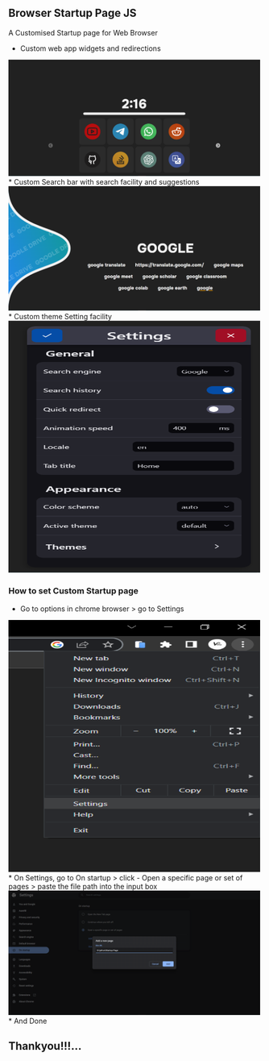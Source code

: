## Browser Startup Page JS
 A Customised Startup page for Web Browser

 * Custom web app widgets and redirections

<img src="image/README/1683363163720.png" alt="image" width="500">
 * Custom Search bar with search facility and suggestions
 
<img src="image/README/1683363172326.png" alt="image" width="500">
 * Custom theme Setting facility

<img src="image/README/1683363181862.png" alt="image" width="500" height="500">

 ### How to set Custom Startup page
 * Go to options in chrome browser > go to Settings
 <img src="image/README/1683363200969.png" alt="image" width="500" height="500">
 * On Settings, go to On startup > click - Open a specific page or set of pages > paste the file path into the input box
 <img src="image/README/1683363391767.png" alt="image" width="500">
 * And Done

   ## Thankyou!!!...
